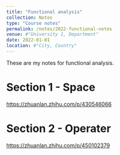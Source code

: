```yaml
---
title: "Functional analysis"
collection: Notes
type: "Course notes"
permalink: /notes/2022-functional-notes
venue: #"University 1, Department"
date: 2022-01-01
location: #"City, Country"
---
```


These are my notes for functional analysis.

Section 1 - Space
======
https://zhuanlan.zhihu.com/p/430546066

Section 2 - Operater
======
https://zhuanlan.zhihu.com/p/450102379